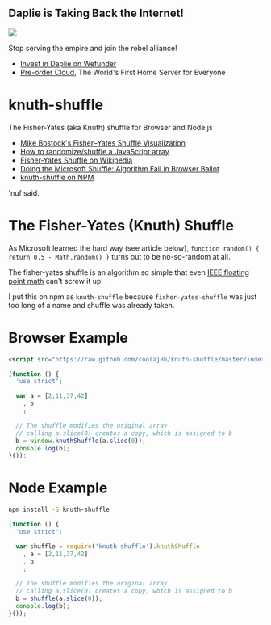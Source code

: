 Daplie is Taking Back the Internet!
--------------

[![](http://i.imgur.com/eG1lUZr.jpg)](https://daplie.com/preorder/)

Stop serving the empire and join the rebel alliance!

* [Invest in Daplie on Wefunder](https://daplie.com/invest/)
* [Pre-order Cloud](https://daplie.com/preorder/), The World's First Home Server for Everyone

knuth-shuffle
=============

The Fisher-Yates (aka Knuth) shuffle for Browser and Node.js

  * [Mike Bostock's Fisher–Yates Shuffle Visualization](http://bost.ocks.org/mike/shuffle/)
  * [How to randomize/shuffle a JavaScript array](http://stackoverflow.com/questions/2450954/how-to-randomize-shuffle-a-javascript-array)
  * [Fisher-Yates Shuffle on Wikipedia](http://en.wikipedia.org/wiki/Fisher%E2%80%93Yates_shuffle)
  * [Doing the Microsoft Shuffle: Algorithm Fail in Browser Ballot](http://www.robweir.com/blog/2010/02/microsoft-random-browser-ballot.html)
  * [knuth-shuffle on NPM](https://npmjs.org/package/knuth-shuffle)

'nuf said.

The Fisher-Yates (Knuth) Shuffle
===

As Microsoft learned the hard way (see article below), `function random() { return 0.5 - Math.random() }` turns out to be no-so-random at all.

The fisher-yates shuffle is an algorithm so simple that even
[IEEE floating point math](http://blogs.adobe.com/bparadie/2011/11/22/0-2-0-1-0-30000000000000004/)
can't screw it up!

I put this on npm as `knuth-shuffle` because `fisher-yates-shuffle`
was just too long of a name and shuffle was already taken.

Browser Example
===

```html
<script src="https://raw.github.com/coolaj86/knuth-shuffle/master/index.js"></script>
```

```javascript
(function () {
  'use strict';

  var a = [2,11,37,42]
    , b
    ;

  // The shuffle modifies the original array
  // calling a.slice(0) creates a copy, which is assigned to b
  b = window.knuthShuffle(a.slice(0));
  console.log(b);
}());
```

Node Example
===

```bash
npm install -S knuth-shuffle
```

```javascript
(function () {
  'use strict';

  var shuffle = require('knuth-shuffle').knuthShuffle
    , a = [2,11,37,42]
    , b
    ;

  // The shuffle modifies the original array
  // calling a.slice(0) creates a copy, which is assigned to b
  b = shuffle(a.slice(0));
  console.log(b);
}());
```
